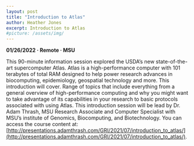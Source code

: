 ```yaml
---
layout: post
title: "Introduction to Atlas"
author: Heather Jones
excerpt: Introduction to Atlas
#picture: /assets/img/
---
```


**01/26/2022 &middot;   Remote   &middot;   MSU**   


This 90-minute information session explored the USDA’s new state-of-the-art supercomputer Atlas. Atlas is a high-performance computer with 101 terabytes of total RAM designed to help power research advances in biocomputing, epidemiology, geospatial technology and more. This introduction will cover. Range of topics that include everything from a general overview of high-performance computing and why you might want to take advantage of its capabilities in your research to basic protocols associated with using Atlas. This introduction session will be lead by Dr. Adam Thrash, MSU Research Associate and Computer Specialist with MSU’s institute of Genomics, Biocomputing, and Biotechnology.
You can access the course content at: [http://presentations.adamthrash.com/GRI/2021/07/introduction_to_atlas/](http://presentations.adamthrash.com/GRI/2021/07/introduction_to_atlas/).

